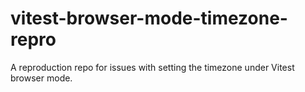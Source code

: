 # vitest-browser-mode-timezone-repro
A reproduction repo for issues with setting the timezone under Vitest browser mode.
